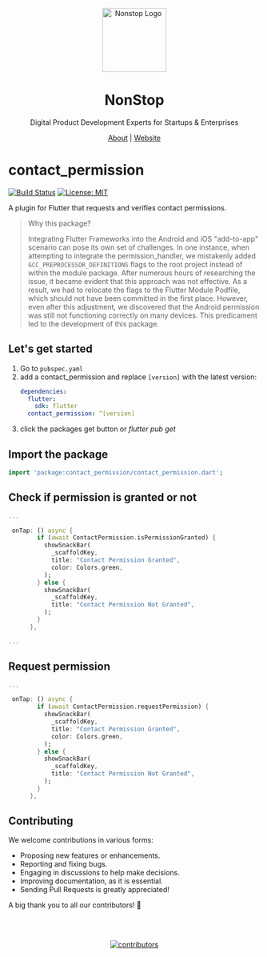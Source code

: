 <p align="center">
  <a href="https://nonstopio.com">
    <img src="https://github.com/nonstopio.png" alt="Nonstop Logo" height="128" />
  </a>
  <h1 align="center">NonStop</h1>
  <p align="center">Digital Product Development Experts for Startups & Enterprises</p>
  <p align="center">
    <a href="https://nonstopio.com/about">About</a> |
    <a href="https://nonstopio.com">Website</a>
  </p>
</p>

# contact_permission
[![Build Status](https://img.shields.io/pub/v/contact_permission.svg)](https://github.com/nonstopio/flutter_forge/tree/main/plugins/contact_permission)
[![License: MIT](https://img.shields.io/badge/license-MIT-blue.svg)](https://opensource.org/licenses/MIT)


A plugin for Flutter that requests and verifies contact permissions.

> Why this package?
> 
> Integrating Flutter Frameworks into the Android and iOS "add-to-app" 
> scenario can pose its own set of challenges. In one instance, when 
> attempting to integrate the permission_handler, we mistakenly added 
> `GCC_PREPROCESSOR_DEFINITIONS` flags to the root project instead of 
> within the module package. After numerous hours of researching the 
> issue, it became evident that this approach was not effective. 
> As a result, we had to relocate the flags to the Flutter Module 
> Podfile, which should not have been committed in the first place. 
> However, even after this adjustment, we discovered that the 
> Android permission was still not functioning correctly 
> on many devices. 
>This predicament led to the development of this package.

## Let's get started

1. Go to `pubspec.yaml`
2. add a contact_permission and replace `[version]` with the latest version:
    ```yaml
    dependencies:
      flutter:
        sdk: flutter
      contact_permission: ^[version]
    ```
3. click the packages get button or *flutter pub get*

## Import the package

```dart
import 'package:contact_permission/contact_permission.dart';
```

## Check if permission is granted or not

```dart
...

 onTap: () async {
        if (await ContactPermission.isPermissionGranted) {
          showSnackBar(
            _scaffoldKey,
            title: "Contact Permission Granted",
            color: Colors.green,
          );
        } else {
          showSnackBar(
            _scaffoldKey,
            title: "Contact Permission Not Granted",
          );
        }
      },

...

```

## Request permission

```dart
...

 onTap: () async {
        if (await ContactPermission.requestPermission) {
          showSnackBar(
            _scaffoldKey,
            title: "Contact Permission Granted",
            color: Colors.green,
          );
        } else {
          showSnackBar(
            _scaffoldKey,
            title: "Contact Permission Not Granted",
          );
        }
      },
```      



## Contributing

We welcome contributions in various forms:

- Proposing new features or enhancements.
- Reporting and fixing bugs.
- Engaging in discussions to help make decisions.
- Improving documentation, as it is essential.
- Sending Pull Requests is greatly appreciated!

A big thank you to all our contributors! 🙌

<br></br>
<div align="center">
  <a href="https://github.com/nonstopio/flutter_forge/graphs/contributors">
    <img src="https://contrib.rocks/image?repo=nonstopio/flutter_forge"  alt="contributors"/>
  </a>
</div>

